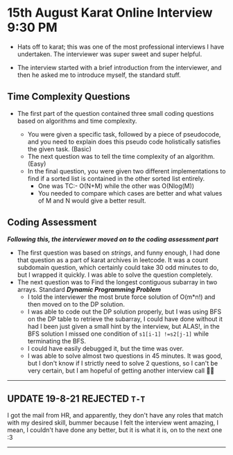 # 15th August Karat Online Interview 9:30 PM

- Hats off to karat; this was one of the most professional interviews I have undertaken. The interviewer was super sweet and super helpful.

- The interview started with a brief introduction from the interviewer, and then he asked me to introduce myself, the standard stuff.

## Time Complexity Questions

- The first part of the question contained three small coding questions based on algorithms and time complexity.

  - You were given a specific task, followed by a piece of pseudocode, and you need to explain does this pseudo code holistically satisfies the given task. (Basic)
  - The next question was to tell the time complexity of an algorithm. (Easy)
  - In the final question, you were given two different implementations to find if a sorted list is contained in the other sorted list entirely.
    - One was TC:- O(N+M) while the other was O(Nlog(M))
    - You needed to compare which cases are better and what values of M and N would give a better result.

## Coding Assessment

**_Following this, the interviewer moved on to the coding assessment part_**

- The first question was based on _strings_, and funny enough, I had done that question as a part of karat archives in leetcode. It was a count subdomain question, which certainly could take 30 odd minutes to do, but I wrapped it quickly.
  I was able to solve the question completely.
- The next question was to Find the longest contiguous subarray in two arrays. Standard **_Dynamic Programming Problem_**
  - I told the interviewer the most brute force solution of O(m\*n!) and then moved on to the DP solution.
  - I was able to code out the DP solution properly, but I was using BFS on the DP table to retrieve the subarray, I could have done without it had I been just given a small hint by the interview, but ALAS!, in the BFS solution I missed one condition of `s1[i-1] !=s2[j-1]` while terminating the BFS.
  - I could have easily debugged it, but the time was over.
  - I was able to solve almost two questions in 45 minutes. It was good, but I don't know if I strictly need to solve 2 questions, so I can't be very certain, but I am hopeful of getting another interview call 🤞🏻

---

## UPDATE 19-8-21 REJECTED `T-T`

I got the mail from HR, and apparently, they don't have any roles that match with my desired skill, bummer because I felt the interview went amazing, I mean, I couldn't have done any better, but it is what it is, on to the next one :3

---
